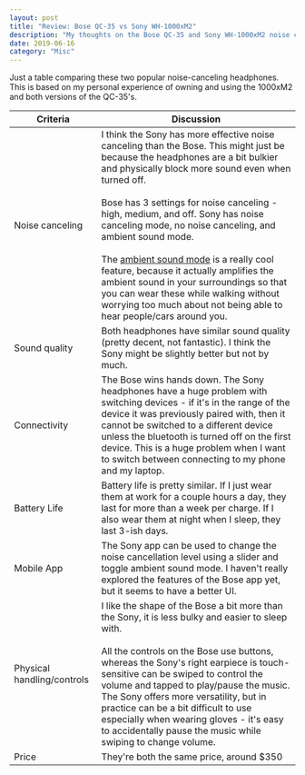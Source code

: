 ```yaml
---
layout: post
title: "Review: Bose QC-35 vs Sony WH-1000xM2"
description: "My thoughts on the Bose QC-35 and Sony WH-1000xM2 noise cancelling headphones - Review"
date: 2019-06-16
category: "Misc"
---
```


Just a table comparing these two popular noise-canceling headphones. This is based on my personal experience of owning and using the 1000xM2 and both versions of the QC-35's.

| Criteria                          | Discussion |
|-----------------------------------|------------|
| Noise canceling | I think the Sony has more effective noise canceling than the Bose. This might just be because the headphones are a bit bulkier and physically block more sound even when turned off.<br><br>Bose has 3 settings for noise canceling - high, medium, and off. Sony has noise canceling mode, no noise canceling, and ambient sound mode.<br><br>The [ambient sound mode](https://helpguide.sony.net/dmp/nwws410/v1/en/contents/TP0000958840.html) is a really cool feature, because it actually amplifies the ambient sound  in your surroundings so that you can wear these while walking without worrying too much about not being able to hear people/cars around you.           |
| Sound quality                     | Both headphones have similar sound quality (pretty decent, not fantastic). I think the Sony might be slightly better but not by much.        |
| Connectivity                      | The Bose wins hands down. The Sony headphones have a huge problem with switching devices - if it's in the range of the device it was previously paired with, then it cannot be switched to a different device unless the bluetooth is turned off on the first device. This is a huge problem when I want to switch between connecting to my phone and my laptop.          |
| Battery Life                      | Battery life is pretty similar. If I just wear them at work for a couple hours a day, they last for more than a week per charge. If I also wear them at night when I sleep, they last 3-ish days.          |
| Mobile App                               | The Sony app can be used to change the noise cancellation level using a slider and toggle ambient sound mode. I haven't really explored the features of the Bose app yet, but it seems to have a better UI.        |
| Physical handling/controls                 | I like the shape of the Bose a bit more than the Sony, it is less bulky and easier to sleep with.<br><br>All the controls on the Bose use buttons, whereas the Sony's right earpiece is touch-sensitive can be swiped to control the volume and tapped to play/pause the music. The Sony offers more versatility, but in practice can be a bit difficult to use especially when wearing gloves - it's easy to accidentally pause the music while swiping to change volume. |
| Price                               | They're both the same price, around $350        |
